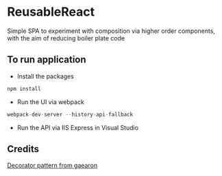 # ReusableReact
Simple SPA to experiment with composition via higher order components, with the aim of reducing boiler plate code

## To run application

 * Install the packages
```javascript
npm install
```
 * Run the UI via webpack
```javascript
webpack-dev-server --history-api-fallback
```
 * Run the API via IIS Express in Visual Studio

## Credits

[Decorator pattern from gaearon](https://github.com/gaearon/flux-react-router-example/blob/master/scripts/utils/connectToStores.js)



